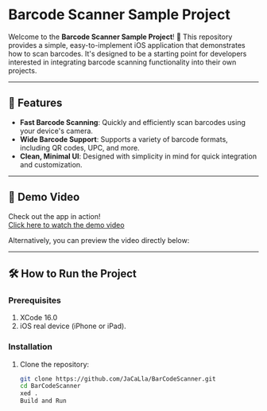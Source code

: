 # Barcode Scanner Sample Project

Welcome to the **Barcode Scanner Sample Project**! 📱 This repository provides a simple, easy-to-implement iOS application that demonstrates how to scan barcodes. It's designed to be a starting point for developers interested in integrating barcode scanning functionality into their own projects.

---

## 🚀 Features

- **Fast Barcode Scanning**: Quickly and efficiently scan barcodes using your device's camera.
- **Wide Barcode Support**: Supports a variety of barcode formats, including QR codes, UPC, and more.
- **Clean, Minimal UI**: Designed with simplicity in mind for quick integration and customization.

---

## 🎥 Demo Video

Check out the app in action!  
[Click here to watch the demo video](media/livedemo.MP4)  

Alternatively, you can preview the video directly below:  

---

## 🛠️ How to Run the Project

### Prerequisites

1. XCode 16.0
2. iOS real device (iPhone or iPad).

### Installation

1. Clone the repository:

   ```bash
   git clone https://github.com/JaCaLla/BarCodeScanner.git 
   cd BarCodeScanner
   xed .
   Build and Run



